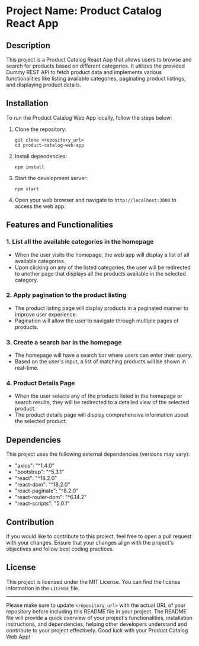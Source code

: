 # Project Name: Product Catalog React App

## Description
This project is a Product Catalog React App that allows users to browse and search for products based on different categories. It utilizes the provided Dummy REST API to fetch product data and implements various functionalities like listing available categories, paginating product listings, and displaying product details.

## Installation
To run the Product Catalog Web App locally, follow the steps below:

1. Clone the repository:
   ```
   git clone <repository_url>
   cd product-catalog-web-app
   ```

2. Install dependencies:
   ```
   npm install
   ```

3. Start the development server:
   ```
   npm start
   ```

4. Open your web browser and navigate to `http://localhost:3000` to access the web app.

## Features and Functionalities

### 1. List all the available categories in the homepage
- When the user visits the homepage, the web app will display a list of all available categories.
- Upon clicking on any of the listed categories, the user will be redirected to another page that displays all the products available in the selected category.

### 2. Apply pagination to the product listing
- The product listing page will display products in a paginated manner to improve user experience.
- Pagination will allow the user to navigate through multiple pages of products.

### 3. Create a search bar in the homepage
- The homepage will have a search bar where users can enter their query.
- Based on the user's input, a list of matching products will be shown in real-time.

### 4. Product Details Page
- When the user selects any of the products listed in the homepage or search results, they will be redirected to a detailed view of the selected product.
- The product details page will display comprehensive information about the selected product.

## Dependencies
This project uses the following external dependencies (versions may vary):


- "axios": "^1.4.0"
- "bootstrap": "^5.3.1"
- "react": "^18.2.0"
- "react-dom": "^18.2.0"
- "react-paginate": "^8.2.0"
- "react-router-dom": "^6.14.2"
- "react-scripts": "5.0.1"

## Contribution
If you would like to contribute to this project, feel free to open a pull request with your changes. Ensure that your changes align with the project's objectives and follow best coding practices.

## License
This project is licensed under the MIT License. You can find the license information in the `LICENSE` file.

---

Please make sure to update `<repository_url>` with the actual URL of your repository before including this README file in your project. The README file will provide a quick overview of your project's functionalities, installation instructions, and dependencies, helping other developers understand and contribute to your project effectively. Good luck with your Product Catalog Web App!